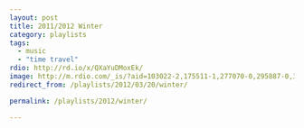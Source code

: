 ```yaml
---
layout: post
title: 2011/2012 Winter
category: playlists
tags:
  - music
  - "time travel"
rdio: http://rd.io/x/QXaYuDMoxEk/
image: http://m.rdio.com/_is/?aid=103022-2,175511-1,277070-0,295887-0,313640-4,421981-0,575650-0,575668-0,611823-0&w=600&h=600
redirect_from: /playlists/2012/03/20/winter/

permalink: /playlists/2012/winter/

---
```


